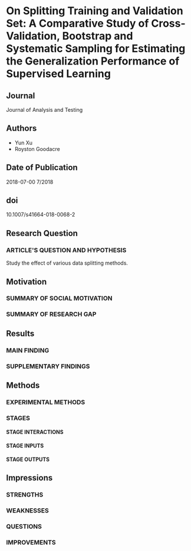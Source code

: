 # On Splitting Training and Validation Set: A Comparative Study of Cross-Validation, Bootstrap and Systematic Sampling for Estimating the Generalization Performance of Supervised Learning

## Journal

Journal of Analysis and Testing

## Authors
- Yun Xu
- Royston Goodacre

## Date of Publication

2018-07-00 7/2018

## doi

10.1007/s41664-018-0068-2

## Research Question

### ARTICLE'S QUESTION AND HYPOTHESIS
Study the effect of various data splitting methods.

## Motivation

### SUMMARY OF SOCIAL MOTIVATION

### SUMMARY OF RESEARCH GAP

## Results

### MAIN FINDING

### SUPPLEMENTARY FINDINGS

## Methods

### EXPERIMENTAL METHODS

### STAGES

#### STAGE INTERACTIONS

#### STAGE INPUTS

#### STAGE OUTPUTS

## Impressions

### STRENGTHS

### WEAKNESSES

### QUESTIONS

### IMPROVEMENTS
